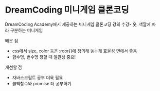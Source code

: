 # DreamCoding 미니게임 클론코딩

DreamCoding Academy에서 제공하는 미니게임 클론코딩 강의 수강- 옷, 색깔에 따라 구분하는 미니게임

배운 점

- css에서 size, color 등은 :roor{}에 정의해 놓는게 효율성 면에서 좋음
- 함수명, 변수명 정할 때 일관성 중요!

개선할 점

- 자바스크립트 공부 더욱 필요
- 콜백함수와 promise 더 공부하기
